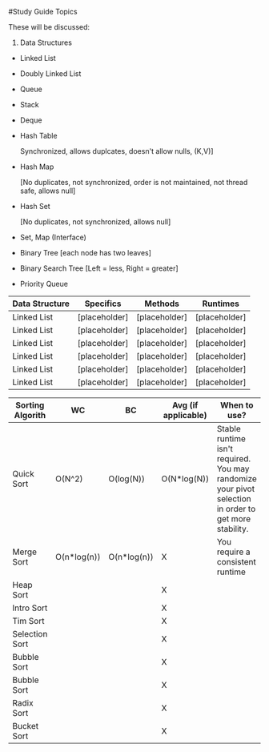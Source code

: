 #Study Guide Topics

These will be discussed:

1. Data Structures
  * Linked List
  * Doubly Linked List
  * Queue
  * Stack
  * Deque
  * Hash Table

     Synchronized, allows duplcates, doesn't allow nulls, (K,V)]
  * Hash Map

     [No duplicates, not synchronized, order is not maintained, not thread safe, allows null]
  * Hash Set

     [No duplicates, not synchronized, allows null]
  * Set, Map (Interface)
  * Binary Tree [each node has two leaves]
  * Binary Search Tree [Left = less, Right = greater]
  * Priority Queue

Data Structure | Specifics | Methods |  Runtimes
--- | --- | --- | ---
Linked List| [placeholder] | [placeholder] | [placeholder]
Linked List| [placeholder] | [placeholder] | [placeholder]
Linked List| [placeholder] | [placeholder] | [placeholder]
Linked List| [placeholder] | [placeholder] | [placeholder]
Linked List| [placeholder] | [placeholder] | [placeholder]
Linked List| [placeholder] | [placeholder] | [placeholder]


Sorting  Algorith | WC | BC | Avg (if applicable)| When to use?
--- | --- | --- | --- | ---
Quick Sort | O(N^2) | O(log(N)) | O(N*log(N))| Stable runtime isn't required. You may randomize your pivot selection in order to get more stability.
Merge Sort|O(n*log(n))| O(n*log(n))|X| You require a consistent runtime
Heap Sort| | | X|
Intro Sort| | | X|
Tim Sort| | | X|
Selection Sort| | | X|
Bubble Sort| | | X|
Bubble Sort| | | X|
Radix Sort| | | X|
Bucket Sort| | | X|


